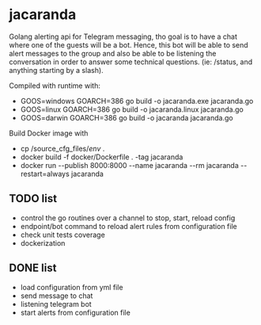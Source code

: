 # jacaranda 
Golang alerting api for Telegram messaging, tho goal is to have a chat where one of the guests will be a bot.
Hence, this bot will be able to send alert messages to the group and also be able to be listening the conversation 
in order to answer some technical questions. (ie: /status, and anything starting by a slash).

Compiled with runtime with: 
+ GOOS=windows GOARCH=386 go build -o jacaranda.exe jacaranda.go
+ GOOS=linux GOARCH=386 go build -o jacaranda.linux jacaranda.go
+ GOOS=darwin GOARCH=386 go build -o jacaranda jacaranda.go

Build Docker image with
+ cp /source_cfg_files/*env* .
+ docker build -f docker/Dockerfile . -tag jacaranda 
+ docker run --publish 8000:8000 --name jacaranda --rm jacaranda --restart=always jacaranda 



## TODO list
+ control the go routines over a channel to stop, start, reload config
+ endpoint/bot command to reload alert rules from configuration file
+ check unit tests coverage
+ dockerization



## DONE list
+ load configuration from yml file
+ send message to chat
+ listening telegram bot
+ start alerts from configuration file